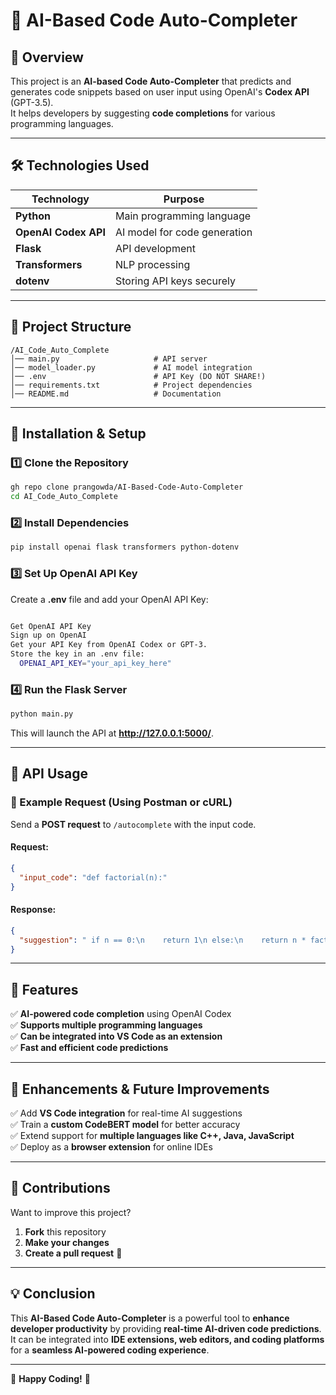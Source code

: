 
# 🚀 AI-Based Code Auto-Completer

## 📌 Overview  
This project is an **AI-based Code Auto-Completer** that predicts and generates code snippets based on user input using OpenAI's **Codex API** (GPT-3.5).  
It helps developers by suggesting **code completions** for various programming languages.

---

## **🛠️ Technologies Used**  
| Technology | Purpose |
|------------|---------|
| **Python** | Main programming language |
| **OpenAI Codex API** | AI model for code generation |
| **Flask** | API development |
| **Transformers** | NLP processing |
| **dotenv** | Storing API keys securely |

---

## **📂 Project Structure**  
```
/AI_Code_Auto_Complete
│── main.py                     # API server
│── model_loader.py             # AI model integration
│── .env                        # API Key (DO NOT SHARE!)
│── requirements.txt            # Project dependencies
│── README.md                   # Documentation
```

---

## **🚀 Installation & Setup**  

### **1️⃣ Clone the Repository**  
```sh
gh repo clone prangowda/AI-Based-Code-Auto-Completer
cd AI_Code_Auto_Complete
```

### **2️⃣ Install Dependencies**  
```sh
pip install openai flask transformers python-dotenv
```

### **3️⃣ Set Up OpenAI API Key**  
Create a **.env** file and add your OpenAI API Key:  
```sh

Get OpenAI API Key
Sign up on OpenAI
Get your API Key from OpenAI Codex or GPT-3.
Store the key in an .env file:
  OPENAI_API_KEY="your_api_key_here"

```

### **4️⃣ Run the Flask Server**  
```sh
python main.py
```
This will launch the API at **http://127.0.0.1:5000/**.

---

## **📡 API Usage**  

### **📝 Example Request (Using Postman or cURL)**  
Send a **POST request** to `/autocomplete` with the input code.

#### **Request:**
```json
{
  "input_code": "def factorial(n):"
}
```

#### **Response:**
```json
{
  "suggestion": " if n == 0:\n    return 1\n else:\n    return n * factorial(n-1)"
}
```

---

## **🌟 Features**
✅ **AI-powered code completion** using OpenAI Codex  
✅ **Supports multiple programming languages**  
✅ **Can be integrated into VS Code as an extension**  
✅ **Fast and efficient code predictions**  

---

## **🚀 Enhancements & Future Improvements**
✅ Add **VS Code integration** for real-time AI suggestions  
✅ Train a **custom CodeBERT model** for better accuracy  
✅ Extend support for **multiple languages like C++, Java, JavaScript**  
✅ Deploy as a **browser extension** for online IDEs  

---

## **🤖 Contributions**
Want to improve this project?  
1. **Fork** this repository  
2. **Make your changes**  
3. **Create a pull request** 🚀  

---

## **💡 Conclusion**
This **AI-Based Code Auto-Completer** is a powerful tool to **enhance developer productivity** by providing **real-time AI-driven code predictions**.  
It can be integrated into **IDE extensions, web editors, and coding platforms** for a **seamless AI-powered coding experience**.

---

🚀 **Happy Coding!** 🚀  
